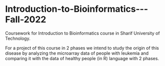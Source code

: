 # Introduction-to-Bioinformatics---Fall-2022
Coursework for Introduction to Bioinformatics course in Sharif University of Technology.

For a project of this course in 2 phases we intend to study the origin of this disease by analyzing the microarray data of people with leukemia and comparing it with the data of healthy people (in R) language with 2 phases.
